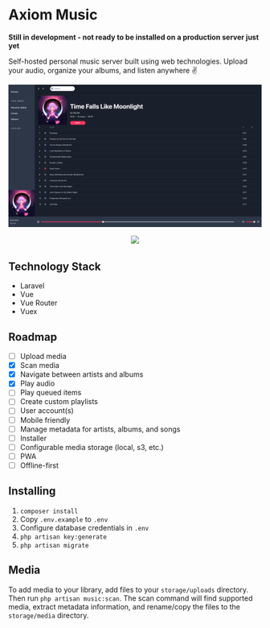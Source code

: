 # Axiom Music
**Still in development - not ready to be installed on a production server just yet**

Self-hosted personal music server built using web technologies. Upload your audio, organize your albums, and listen anywhere :v:

<p align="center">
    <img src="_github/screenshot.png">
</p>

<p align="center">
    <img src="_github/now_playing.gif">
</p>

## Technology Stack
- Laravel
- Vue
- Vue Router
- Vuex

## Roadmap
- [ ] Upload media
- [x] Scan media
- [x] Navigate between artists and albums
- [x] Play audio
- [ ] Play queued items
- [ ] Create custom playlists
- [ ] User account(s)
- [ ] Mobile friendly
- [ ] Manage metadata for artists, albums, and songs
- [ ] Installer
- [ ] Configurable media storage (local, s3, etc.)
- [ ] PWA
- [ ] Offline-first

## Installing
1. `composer install`
2. Copy `.env.example` to `.env`
3. Configure database credentials in `.env`
4. `php artisan key:generate`
5. `php artisan migrate`

## Media
To add media to your library, add files to your `storage/uploads` directory. Then run `php artisan music:scan`. The scan command will find supported media, extract metadata information, and rename/copy the files to the `storage/media` directory.